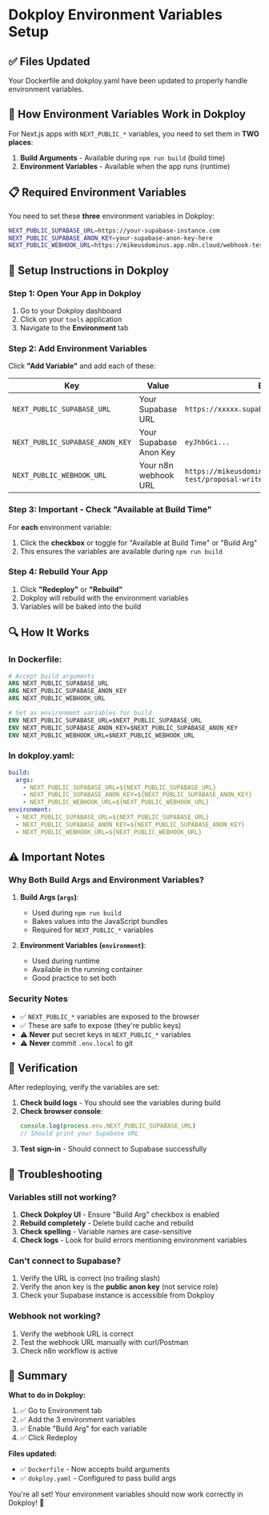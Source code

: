 # Dokploy Environment Variables Setup

## ✅ Files Updated

Your Dockerfile and dokploy.yaml have been updated to properly handle environment variables.

## 🔧 How Environment Variables Work in Dokploy

For Next.js apps with `NEXT_PUBLIC_*` variables, you need to set them in **TWO places**:

1. **Build Arguments** - Available during `npm run build` (build time)
2. **Environment Variables** - Available when the app runs (runtime)

## 📋 Required Environment Variables

You need to set these **three** environment variables in Dokploy:

```bash
NEXT_PUBLIC_SUPABASE_URL=https://your-supabase-instance.com
NEXT_PUBLIC_SUPABASE_ANON_KEY=your-supabase-anon-key-here
NEXT_PUBLIC_WEBHOOK_URL=https://mikeusdominus.app.n8n.cloud/webhook-test/proposal-writer
```

## 🚀 Setup Instructions in Dokploy

### Step 1: Open Your App in Dokploy

1. Go to your Dokploy dashboard
2. Click on your `tools` application
3. Navigate to the **Environment** tab

### Step 2: Add Environment Variables

Click **"Add Variable"** and add each of these:

| Key | Value | Example |
|-----|-------|---------|
| `NEXT_PUBLIC_SUPABASE_URL` | Your Supabase URL | `https://xxxxx.supabase.co` |
| `NEXT_PUBLIC_SUPABASE_ANON_KEY` | Your Supabase Anon Key | `eyJhbGci...` |
| `NEXT_PUBLIC_WEBHOOK_URL` | Your n8n webhook URL | `https://mikeusdominus.app.n8n.cloud/webhook-test/proposal-writer` |

### Step 3: Important - Check "Available at Build Time"

For **each** environment variable:
1. Click the **checkbox** or toggle for "Available at Build Time" or "Build Arg"
2. This ensures the variables are available during `npm run build`

### Step 4: Rebuild Your App

1. Click **"Redeploy"** or **"Rebuild"**
2. Dokploy will rebuild with the environment variables
3. Variables will be baked into the build

## 🔍 How It Works

### In Dockerfile:
```dockerfile
# Accept build arguments
ARG NEXT_PUBLIC_SUPABASE_URL
ARG NEXT_PUBLIC_SUPABASE_ANON_KEY
ARG NEXT_PUBLIC_WEBHOOK_URL

# Set as environment variables for build
ENV NEXT_PUBLIC_SUPABASE_URL=$NEXT_PUBLIC_SUPABASE_URL
ENV NEXT_PUBLIC_SUPABASE_ANON_KEY=$NEXT_PUBLIC_SUPABASE_ANON_KEY
ENV NEXT_PUBLIC_WEBHOOK_URL=$NEXT_PUBLIC_WEBHOOK_URL
```

### In dokploy.yaml:
```yaml
build:
  args:
    - NEXT_PUBLIC_SUPABASE_URL=${NEXT_PUBLIC_SUPABASE_URL}
    - NEXT_PUBLIC_SUPABASE_ANON_KEY=${NEXT_PUBLIC_SUPABASE_ANON_KEY}
    - NEXT_PUBLIC_WEBHOOK_URL=${NEXT_PUBLIC_WEBHOOK_URL}
environment:
  - NEXT_PUBLIC_SUPABASE_URL=${NEXT_PUBLIC_SUPABASE_URL}
  - NEXT_PUBLIC_SUPABASE_ANON_KEY=${NEXT_PUBLIC_SUPABASE_ANON_KEY}
  - NEXT_PUBLIC_WEBHOOK_URL=${NEXT_PUBLIC_WEBHOOK_URL}
```

## ⚠️ Important Notes

### Why Both Build Args and Environment Variables?

1. **Build Args (`args`)**: 
   - Used during `npm run build`
   - Bakes values into the JavaScript bundles
   - Required for `NEXT_PUBLIC_*` variables

2. **Environment Variables (`environment`)**:
   - Used during runtime
   - Available in the running container
   - Good practice to set both

### Security Notes

- ✅ `NEXT_PUBLIC_*` variables are exposed to the browser
- ✅ These are safe to expose (they're public keys)
- ⚠️ **Never** put secret keys in `NEXT_PUBLIC_*` variables
- ⚠️ **Never** commit `.env.local` to git

## 🧪 Verification

After redeploying, verify the variables are set:

1. **Check build logs** - You should see the variables during build
2. **Check browser console**:
   ```javascript
   console.log(process.env.NEXT_PUBLIC_SUPABASE_URL)
   // Should print your Supabase URL
   ```
3. **Test sign-in** - Should connect to Supabase successfully

## 🔧 Troubleshooting

### Variables still not working?

1. **Check Dokploy UI** - Ensure "Build Arg" checkbox is enabled
2. **Rebuild completely** - Delete build cache and rebuild
3. **Check spelling** - Variable names are case-sensitive
4. **Check logs** - Look for build errors mentioning environment variables

### Can't connect to Supabase?

1. Verify the URL is correct (no trailing slash)
2. Verify the anon key is the **public anon key** (not service role)
3. Check your Supabase instance is accessible from Dokploy

### Webhook not working?

1. Verify the webhook URL is correct
2. Test the webhook URL manually with curl/Postman
3. Check n8n workflow is active

## 📝 Summary

**What to do in Dokploy:**
1. ✅ Go to Environment tab
2. ✅ Add the 3 environment variables
3. ✅ Enable "Build Arg" for each variable
4. ✅ Click Redeploy

**Files updated:**
- ✅ `Dockerfile` - Now accepts build arguments
- ✅ `dokploy.yaml` - Configured to pass build args

You're all set! Your environment variables should now work correctly in Dokploy! 🎉

